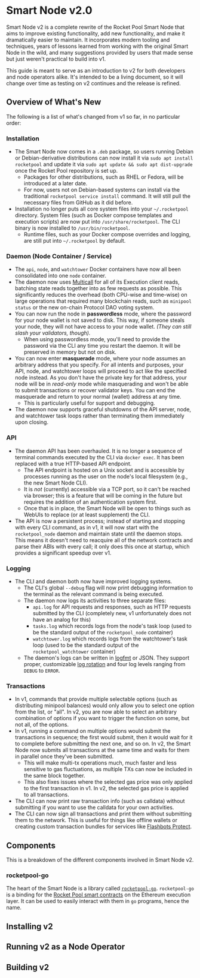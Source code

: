# Smart Node v2.0

Smart Node v2 is a complete rewrite of the Rocket Pool Smart Node that aims to improve existing functionality, add new functionality, and make it dramatically easier to maintain. It incorporates modern tooling and techniques, years of lessons learned from working with the original Smart Node in the wild, and many suggestions provided by users that made sense but just weren't practical to build into v1.

This guide is meant to serve as an introduction to v2 for both developers and node operators alike. It's intended to be a living document, so it will change over time as testing on v2 continues and the release is refined.


## Overview of What's New

The following is a list of what's changed from v1 so far, in no particular order:


### Installation

- The Smart Node now comes in a `.deb` package, so users running Debian or Debian-derivative distributions can now install it via `sudo apt install rocketpool` and update it via `sudo apt update && sudo apt dist-upgrade` once the Rocket Pool repository is set up.
    - Packages for other distributions, such as RHEL or Fedora, will be introduced at a later date.
    - For now, users not on Debian-based systems can install via the traditional `rocketpool service install` command. It will still pull the necessary files from GitHub as it did before.
- Installation no longer puts all core system files into your `~/.rocketpool` directory. System files (such as Docker compose templates and execution scripts) are now put into `/usr/share/rocketpool`. The CLI binary is now installed to `/usr/bin/rocketpool`.
    - Runtime files, such as your Docker compose overrides and logging, are still put into `~/.rocketpool` by default.


### Daemon (Node Container / Service)

- The `api`, `node`, and `watchtower` Docker containers have now all been consolidated into one `node` container.
- The daemon now uses [Multicall](https://github.com/makerdao/multicall) for all of its Execution client reads, batching state reads together into as few requests as possible. This significantly reduces the overhead (both CPU-wise and time-wise) on large operations that required many blockchain reads, such as `minipool status` or the new on-chain Protocol DAO voting system.
- You can now run the node in **passwordless** mode, where the password for your node wallet is not saved to disk. This way, if someone steals your node, they will not have access to your node wallet. *(They can still slash your validators, though).*
    - When using passwordless mode, you'll need to provide the password via the CLI any time you restart the daemon. It will be preserved in memory but not on disk.
- You can now enter **masquerade** mode, where your node assumes an arbitrary address that you specify. For all intents and purposes, your API, node, and watchtower loops will proceed to act like the specified node instead. As you don't have the private key for that address, your node will be in *read-only* mode while masquerading and won't be able to submit transactions or recover validator keys. You can end the masquerade and return to your normal (wallet) address at any time.
    - This is particularly useful for support and debugging.
- The daemon now supports graceful shutdowns of the API server, node, and watchtower task loops rather than terminating them immediately upon closing.


### API

- The daemon API has been overhauled. It is no longer a sequence of terminal commands executed by the CLI via `docker exec`. It has been replaced with a true HTTP-based API endpoint.
    - The API endpoint is hosted on a Unix socket and is accessible by processes running as the user on the node's local filesystem (e.g., the new Smart Node CLI).
    - It is *not* (currently) accessible via a TCP port, so it can't be reached via browser; this is a feature that will be coming in the future but requires the addition of an authentication system first.
    - Once that is in place, the Smart Node will be open to things such as WebUIs to replace (or at least supplement) the CLI.
- The API is now a persistent process; instead of starting and stopping with every CLI command, as in v1, it will now start with the `rocketpool_node` daemon and maintain state until the daemon stops. This means it doesn't need to reacquire all of the network contracts and parse their ABIs with every call; it only does this once at startup, which provides a significant speedup over v1.


### Logging

- The CLI and daemon both now have improved logging systems.
    - The CLI's global `--debug` flag will now print debugging information to the terminal as the relevant command is being executed.
    - The daemon now logs its activities to three separate files:
        - `api.log` for API requests and responses, such as HTTP requests submitted by the CLI (completely new, v1 unfortunately does not have an analog for this)
        - `tasks.log` which records logs from the node's task loop (used to be the standard output of the `rocketpool_node` container)
        - `watchtower.log` which records logs from the watchtower's task loop (used to be the standard output of the `rocketpool_watchtower` container)
    - The daemon's logs can be written in [logfmt](https://www.brandur.org/logfmt) or JSON. They support proper, customizable [log rotation](https://en.wikipedia.org/wiki/Log_rotation) and four log levels ranging from `DEBUG` to `ERROR`.


### Transactions

- In v1, commands that provide multiple selectable options (such as distributing minipool balances) would only allow you to select one option from the list, or "all". In v2, you are now able to select an arbitrary combination of options if you want to trigger the function on some, but not all, of the options.
- In v1, running a command on multiple options would submit the transactions in sequence; the first would submit, then it would wait for it to complete before submitting the next one, and so on. In v2, the Smart Node now submits all transactions at the same time and waits for them in parallel once they've been submitted.
    - This will make multi-tx operations much, much faster and less sensitive to gas fluctuations, as multiple TXs can now be included in the same block together.
    - This also fixes issues where the selected gas price was only applied to the first transaction in v1. In v2, the selected gas price is applied to all transactions.
- The CLI can now print raw transaction info (such as calldata) without submitting if you want to use the calldata for your own activities.
- The CLI can now sign all transactions and print them without submitting them to the network. This is useful for things like offline wallets or creating custom transaction bundles for services like [Flashbots Protect](https://docs.flashbots.net/flashbots-protect/overview).


## Components

This is a breakdown of the different components involved in Smart Node v2.


### rocketpool-go

The heart of the Smart Node is a library called [`rocketpool-go`](https://github.com/rocket-pool/rocketpool-go/tree/tx-refactor). `rocketpool-go` is a binding for the [Rocket Pool smart contracts](https://github.com/rocket-pool/rocketpool) on the Ethereum execution layer. It can be used to easily interact with them in `go` programs, hence the name. 



## Installing v2

## Running v2 as a Node Operator


## Building v2